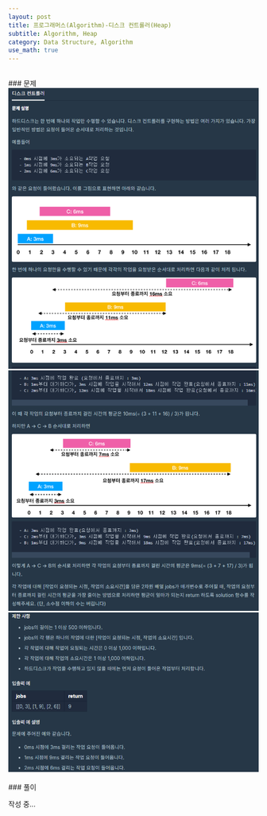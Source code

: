 ```yaml
---
layout: post
title: 프로그래머스(Algorithm)-디스크 컨트롤러(Heap)
subtitle: Algorithm, Heap
category: Data Structure, Algorithm
use_math: true
---
```


<br>
### 문제

<center><img src = '/post_img/200407/image5.png' width="600"/></center>
<center><img src = '/post_img/200407/image6.png' width="600"/></center>
<center><img src = '/post_img/200407/image7.png' width="600"/></center>


<br>
### 풀이

작성 중...

